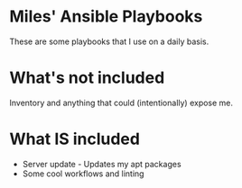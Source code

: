 # Miles' Ansible Playbooks

These are some playbooks that I use on a daily basis.

# What's not included
Inventory and anything that could (intentionally) expose me.

# What IS included

- Server update - Updates my apt packages
- Some cool workflows and linting
